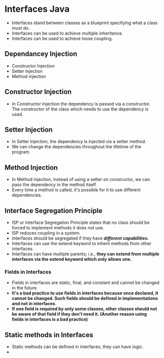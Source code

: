 # Interfaces Java

- Interfaces stand between classes as a blueprint specifying what a class must do.
- Interfaces can be used to achieve multiple inheritance.
- Interfaces can be used to achieve loose coupling.

## Dependancey Injection

- Constructor Injection
- Setter Injection
- Method injection

## Constructor Injection

- In Constructor Injection the dependency is passed via a constructor. The constructor of the class which needs to use the dependency is used.

## Setter Injection

- In Setter Injection, the dependency is injected via a setter method.
- We can change the dependencies throughout the lifetime of the program.

## Method Injection

 

- In Method injection, instead of using a setter on constructor, we can pass the dependency in the method itself.
- Every time a method is called, it's possible for it to use different dependencies.

## Interface Segregation Principle

- ISP or Interface Segregation Principle states that no class should be forced to implement methods it does not use.
- ISP reduces coupling in a system.
- Interfaces should be segregated if they have ***different capabilities.***
- Interfaces can use the extend keyword to inherit methods from other interfaces.
- Interfaces can have multiple parents; i.e., **they can extend from multiple interfaces via the extend keyword which only allows one.**

### Fields in Interfaces

- Fields in interfaces are static, final, and constant and cannot be changed in the future.
- **It's a bad practice to use fields in interfaces because once declared, it cannot be changed. Such fields should be defined in implementations and not in interfaces**.
- **If one field is required by only some classes, other classes should not be aware of that field if they don't need it. (Another reason using fields in interfaces is a bad practice)**

## Static methods in Interfaces

- Static methods can be defined in interfaces, they can have logic.
-